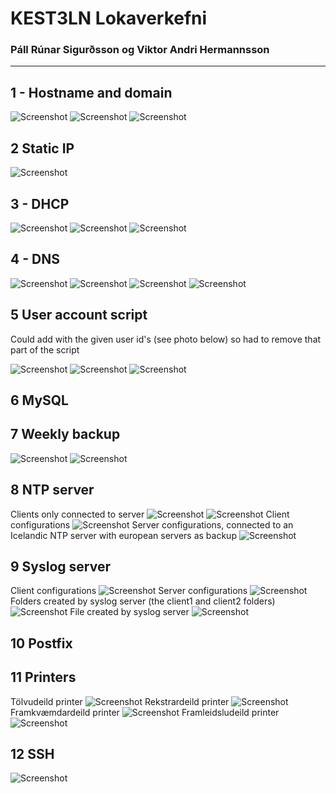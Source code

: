 # KEST3LN Lokaverkefni
### Páll Rúnar Sigurðsson og Viktor Andri Hermannsson
---
## 1 - Hostname and domain

![Screenshot](src/Screenshot%20(28).png)
![Screenshot](src/Screenshot%20(31).png)
![Screenshot](src/Screenshot%20(32).png)

## 2 Static IP

![Screenshot](src/Screenshot%20(49).png)

## 3 - DHCP

![Screenshot](src/Screenshot%20(44).png)
![Screenshot](src/Screenshot%20(45).png)
![Screenshot](src/Screenshot%20(46).png)

## 4 - DNS

![Screenshot](src/Screenshot%20(42).png)
![Screenshot](src/Screenshot%20(43).png)
![Screenshot](src/Screenshot%20(47).png)
![Screenshot](src/Screenshot%20(48).png)

## 5 User account script

Could add with the given user id's (see photo below) so had to remove that part of the script

![Screenshot](src/Screenshot%20(14).png)
![Screenshot](src/Screenshot%20(15).png)
![Screenshot](src/Screenshot%20(16).png)

## 6 MySQL



## 7 Weekly backup

![Screenshot](src/Screenshot%20(17).png)
![Screenshot](src/Screenshot%20(30).png)

## 8 NTP server

Clients only connected to server
![Screenshot](src/Screenshot%20(21).png)
![Screenshot](src/Screenshot%20(23).png)
Client configurations
![Screenshot](src/Screenshot%20(22).png)
Server configurations, connected to an Icelandic NTP server with european servers as backup
![Screenshot](src/Screenshot%20(29).png)

## 9 Syslog server

Client configurations
![Screenshot](src/Screenshot%20(26).png)
Server configurations
![Screenshot](src/Screenshot%20(25).png)
Folders created by syslog server (the client1 and client2 folders)
![Screenshot](src/Screenshot%20(24).png)
File created by syslog server
![Screenshot](src/Screenshot%20(27).png)

## 10 Postfix



## 11 Printers

Tölvudeild printer
![Screenshot](src/Screenshot%20(36).png)
Rekstrardeild printer
![Screenshot](src/Screenshot%20(35).png)
Framkvæmdardeild printer
![Screenshot](src/Screenshot%20(39).png)
Framleidsludeild printer
![Screenshot](src/Screenshot%20(38).png)

## 12 SSH

![Screenshot](src/0742F427-7D05-4F97-99B3-5BB0A60EAA5A.jpeg)
